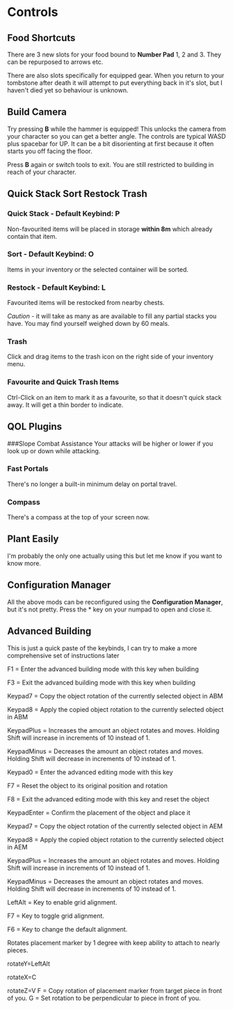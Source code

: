 # Controls

## Food Shortcuts
There are 3 new slots for your food bound to **Number Pad** 1, 2 and 3. They can be repurposed to arrows etc.

There are also slots specifically for equipped gear. When you return to your tombstone after death it will attempt to put everything back in it's slot, but I haven't died yet so behaviour is unknown.

## Build Camera

Try pressing **B** while the hammer is equipped! This unlocks the camera from your character so you can get a better angle. The controls are typical WASD plus spacebar for UP. It can be a bit disorienting at first because it often starts you off facing the floor.

Press **B** again or switch tools to exit. You are still restricted to building in reach of your character.

## Quick Stack Sort Restock Trash

### Quick Stack - Default Keybind: P
Non-favourited items will be placed in storage **within 8m** which already contain that item. 

### Sort - Default Keybind: O
Items in your inventory or the selected container will be sorted. 

### Restock - Default Keybind: L
Favourited items will be restocked from nearby chests.

*Caution* - it will take as many as are available to fill any partial stacks you have. You may find yourself weighed down by 60 meals.

### Trash
Click and drag items to the trash icon on the right side of your inventory menu.

### Favourite and Quick Trash Items
Ctrl-Click on an item to mark it as a favourite, so that it doesn't quick stack away. It will get a thin border to indicate.

## QOL Plugins
###Slope Combat Assistance
Your attacks will be higher or lower if you look up or down while attacking.

### Fast Portals
There's no longer a built-in minimum delay on portal travel.

### Compass
There's a compass at the top of your screen now.

## Plant Easily
I'm probably the only one actually using this but let me know if you want to know more.

## Configuration Manager
All the above mods can be reconfigured using the **Configuration Manager**, but it's not pretty. Press the * key on your numpad to open and close it.

## Advanced Building
This is just a quick paste of the keybinds, I can try to make a more comprehensive set of instructions later

F1 = Enter the advanced building mode with this key when building

F3 = Exit the advanced building mode with this key when building

Keypad7 = Copy the object rotation of the currently selected object in ABM

Keypad8 = Apply the copied object rotation to the currently selected object in ABM

KeypadPlus = Increases the amount an object rotates and moves. Holding Shift will increase in increments of 10 instead of 1.

KeypadMinus = Decreases the amount an object rotates and moves. Holding Shift will decrease in increments of 10 instead of 1.

Keypad0 = Enter the advanced editing mode with this key

F7 = Reset the object to its original position and rotation

F8 = Exit the advanced editing mode with this key and reset the object

KeypadEnter = Confirm the placement of the object and place it

Keypad7 = Copy the object rotation of the currently selected object in AEM

Keypad8 = Apply the copied object rotation to the currently selected object in AEM

KeypadPlus = Increases the amount an object rotates and moves. Holding Shift will increase in increments of 10 instead of 1.

KeypadMinus = Decreases the amount an object rotates and moves. Holding Shift will decrease in increments of 10 instead of 1.

LeftAlt = Key to enable grid alignment.

F7 = Key to toggle grid alignment.

F6 = Key to change the default alignment.

Rotates placement marker by 1 degree with keep ability to attach to nearly pieces.

rotateY=LeftAlt

rotateX=C

rotateZ=V
F = Copy rotation of placement marker from target piece in front of you.
G = Set rotation to be perpendicular to piece in front of you.
